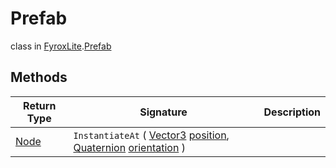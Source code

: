 # Prefab
class in [FyroxLite](../../scripting_api.md).[Prefab](../Prefab.md)

## Methods
| Return Type | Signature | Description |
|---|---|---|
| [Node](../Node/Node.md) | `InstantiateAt` ( [Vector3](../Math/Vector3.md) <ins>position</ins>, [Quaternion](../Math/Quaternion.md) <ins>orientation</ins> ) |  |

